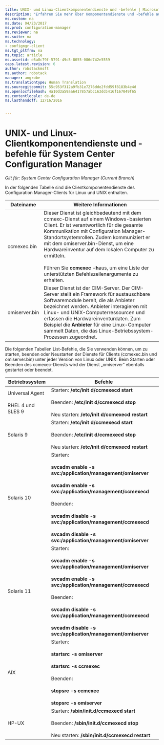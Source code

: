 ```yaml
---
title: UNIX- und Linux-Clientkomponentendienste und -befehle | Microsoft-Dokumentation
description: "Erfahren Sie mehr über Komponentendienste und -befehle auf Linux- und UNIX-Clients in System Center Configuration Manager."
ms.custom: na
ms.date: 04/23/2017
ms.prod: configuration-manager
ms.reviewer: na
ms.suite: na
ms.technology:
- configmgr-client
ms.tgt_pltfrm: na
ms.topic: article
ms.assetid: e5a8c79f-5791-49c5-8055-086d742e5559
caps.latest.revision: 6
author: robstackmsft
ms.author: robstack
manager: angrobe
ms.translationtype: Human Translation
ms.sourcegitcommit: 55c953f312a9fb31e7276dde2fdd59f8183b4e4d
ms.openlocfilehash: 4a10d3a59aa6417857abc163dd5416f167049f65
ms.contentlocale: de-de
ms.lasthandoff: 12/16/2016


---
```

# <a name="linux-and-unix-clients-component-services-and-commands-for-system-center-configuration-manager"></a>UNIX- und Linux-Clientkomponentendienste und -befehle für System Center Configuration Manager

*Gilt für: System Center Configuration Manager (Current Branch)*


 In der folgenden Tabelle sind die Clientkomponentendienste des Configuration Manager-Clients für Linux und UNIX enthalten.  

|Dateiname|Weitere Informationen|  
|---------------|----------------------|  
|ccmexec.bin|Dieser Dienst ist gleichbedeutend mit dem ccmexc-Dienst auf einem Windows-basierten Client. Er ist verantwortlich für die gesamte Kommunikation mit Configuration Manager-Standortsystemrollen. Zudem kommuniziert er mit dem omiserver.bin-Dienst, um eine Hardwareinventur auf dem lokalen Computer zu ermitteln.<br /><br /> Führen Sie **ccmexec -h**aus, um eine Liste der unterstützten Befehlszeilenargumente zu erhalten.|  
|omiserver.bin|Dieser Dienst ist der CIM-Server. Der CIM-Server stellt ein Framework für austauschbare Softwaremodule bereit, die als Anbieter bezeichnet werden. Anbieter interagieren mit Linux- und UNIX-Computerressourcen und erfassen die Hardwareinventurdaten. Zum Beispiel die **Anbieter** für eine Linux-Computer sammelt Daten, die das Linux-Betriebssystem-Prozessen zugeordnet.|  

 Die folgenden Tabellen List-Befehle, die Sie verwenden können, um zu starten, beenden oder Neustarten der Dienste für Clients (ccmexec.bin und omiserver.bin) unter jeder Version von Linux oder UNIX. Beim Starten oder Beenden des ccmexec-Diensts wird der Dienst „omiserver“ ebenfalls gestartet oder beendet.  

|Betriebssystem|Befehle|  
|----------------------|--------------|  
|Universal Agent<br /><br /> RHEL 4 und SLES 9|Starten: **/etc/init d/ccmexecd start**<br /><br /> Beenden: **/etc/init d/ccmexecd stop**<br /><br /> Neu starten: **/etc/init d/ccmexecd restart**|  
|Solaris 9|Starten: **/etc/init d/ccmexecd start**<br /><br /> Beenden: **/etc/init d/ccmexecd stop**<br /><br /> Neu starten: **/etc/init d/ccmexecd restart**|  
|Solaris 10|Starten:<br /><br /> **svcadm enable -s svc:/application/management/omiserver**<br /><br /> **svcadm enable -s svc:/application/management/ccmexecd**<br /><br /> Beenden:<br /><br /> **svcadm disable -s svc:/application/management/ccmexecd**<br /><br /> **svcadm disable -s svc:/application/management/omiserver**|  
|Solaris 11|Starten:<br /><br /> **svcadm enable -s svc:/application/management/omiserver**<br /><br /> **svcadm enable -s svc:/application/management/ccmexecd**<br /><br /> Beenden:<br /><br /> **svcadm disable -s svc:/application/management/ccmexecd**<br /><br /> **svcadm disable -s svc:/application/management/omiserver**|  
|AIX|Starten:<br /><br /> **startsrc -s omiserver**<br /><br /> **startsrc -s ccmexec**<br /><br /> Beenden:<br /><br /> **stopsrc -s ccmexec**<br /><br /> **stopsrc -s omiserver**|  
|HP-UX|Starten: **/sbin/init.d/ccmexecd start**<br /><br /> Beenden: **/sbin/init.d/ccmexecd stop**<br /><br /> Neu starten: **/sbin/init.d/ccmexecd restart**|  

